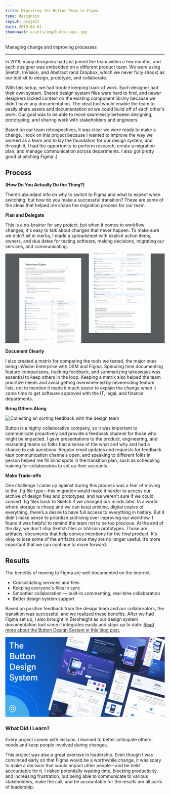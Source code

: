 ```yaml
---
title: Migrating the Button Team to Figma
type: designops
layout: project
date: 2019-04-01
thumbnail: assets/img/button-ops.jpg
---
```


Managing change and improving processes

---

In 2019, many designers had just joined the team within a few months, and each designer was embedded on a different product team. We were using Sketch, InVision, and Abstract (and Dropbox, which we never fully shook) as our tool kit to design, prototype, and collaborate.

With this setup, we had trouble keeping track of work. Each designer had their own system. Shared design system files were hard to find, and newer designers lacked context on the existing component library because we didn't have any documentation. The ideal tool would enable the team to easily share assets and documentation so we could build off of each other's work. Our goal was to be able to move seamlessly between designing, prototyping, and sharing work with stakeholders and engineers.

Based on our team retrospectives, it was clear we were ready to make a change. I took on this project because I wanted to improve the way we worked as a team and to lay the foundation for our design system, and through it, I had the opportunity to perform research, create a migration plan, and manage communication across departments. I also got pretty good at pitching Figma ;)

## Process
**(How Do You Actually Do the Thing?)**

There’s abundant info on why to switch to Figma and what to expect when switching, but how do you make a successful transition? These are some of the ideas that helped me shape the migration process for our team.

**Plan and Delegate**

This is a no-brainer for any project, but when it comes to workflow changes, it's easy to talk about changes that never happen. To make sure we didn't sit in inertia, I made a spreadsheet with explicit action items, owners, and due dates for testing software, making decisions, migrating our services, and communicating.

![A boring old spreadsheet and doc in Dropbox Paper for the migration](/assets/img/figma-migration-1@2x.png)

**Document Clearly**

I also created a matrix for comparing the tools we tested, the major ones being InVision Enterprise with DSM and Figma. Spending time documenting feature comparisons, tracking feedback, and summarizing takeaways was essential to keep others in the loop.
Keeping a matrix also helped the team prioritize needs and avoid getting overwhelmed by neverending feature lists, not to mention it made it much easier to explain the change when it came time to get software approved with the IT, legal, and finance departments.

**Bring Others Along**

![Collecting an sorting feedback with the design team](/assets/img/figma-migration-2.jpg)

Button is a highly collaborative company, so it was important to communicate proactively and provide a feedback channel for those who might be impacted. I gave presentations to the product, engineering, and marketing teams so folks had a sense of the what and why and had a chance to ask questions. Regular email updates and requests for feedback kept communication channels open, and speaking to different folks in person helped me fill blind spots in the transition plan, such as scheduling training for collaborators to set up their accounts.

**Make Trade-offs**

One challenge I came up against during this process was a fear of moving to the .fig file type—this migration would make it harder to access our archive of design files and prototypes, and we weren't sure if we could convert .fig files back to Sketch if we changed our minds later. In a world where storage is cheap and we can keep pristine, digital copies of everything, there’s a desire to have full access to everything in history.
But it didn’t make sense to prioritize archiving over improving our workflow. I found it was helpful to remind the team not to be too precious. At the end of the day, we don't ship Sketch files or InVision prototypes. Those are artifacts, documents that help convey intentions for the final product. It's okay to lose some of the artifacts once they are no longer useful. It’s more important that we can continue to move forward.


## Results

The benefits of moving to Figma are well documented on the internet.
- Consolidating services and files
- Keeping everyone's files in sync
- Smoother collaboration — built-in commenting, real-time collaboration
- Better design system support

Based on positive feedback from the design team and our collaborators, the transition was successful, and we realized these benefits. After we had Figma set up, I also brought in Zeroheight as our design system documentation tool since it integrates easily and stays up to date. [Read more about the Button Design System in this blog post.](https://blog.usebutton.com/introducing-the-button-design-system)

[![Button Design System banner](/assets/img/button-design-system.png)](https://blog.usebutton.com/introducing-the-button-design-system)

### What Did I Learn?

Every project comes with lessons. I learned to better anticipate others' needs and keep people involved during changes.

This project was also a great exercise in leadership. Even though I was convinced early on that Figma would be a worthwhile change, it was scary to make a decision that would impact other people—and be held accountable for it. I risked potentially wasting time, blocking productivity, and increasing frustration, but being able to communicate to various stakeholders, make the call, and be accountable for the results are all parts of leadership.